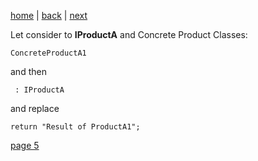[home](./page01.md) | [back](./page03.md) | [next](./page03.md)

Let consider to **IProductA** and Concrete Product Classes:

```
ConcreteProductA1
```
and then
```
 : IProductA
```
and replace 
```
return "Result of ProductA1";
```

[page 5](./page05.md)
